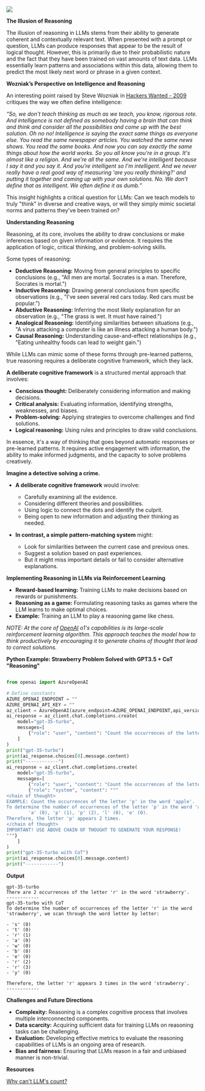 ![](https://www.k2view.com/hubfs/Robot%20thinker.jpg)

**The Illusion of Reasoning**

The illusion of reasoning in LLMs stems from their ability to generate coherent and contextually relevant text. When presented with a prompt or question, LLMs can produce responses that appear to be the result of logical thought. However, this is primarily due to their probabilistic nature and the fact that they have been trained on vast amounts of text data. LLMs essentially learn patterns and associations within this data, allowing them to predict the most likely next word or phrase in a given context.

**Wozniak’s Perspective on Intelligence and Reasoning**

An interesting point raised by Steve Wozniak in [Hackers Wanted - 2009](https://youtube.com/clip/UgkxNjTUlN1Tpt4ZRlQkyJ6Jd0hUdhFXuDE4?si=8Tc_u3ES-ib1xLV4) critiques the way we often define intelligence:

*“So, we don't teach thinking as much as we teach, you know, rigorous rote. And intelligence is not defined as somebody having a brain that can think and think and consider all the possibilities and come up with the best solution. Oh no no! Intelligence is saying the exact same things as everyone else. You read the same newspaper articles. You watched the same news shows. You read the same books. And now you can say exactly the same things about how the world works. So you all know you're in a group. It's almost like a religion. And we're all the same. And we're intelligent because I say it and you say it. And you're intelligent so I'm intelligent. And we never really have a real good way of measuring 'are you really thinking?' and putting it together and coming up with your own solutions. No. We don't define that as intelligent. We often define it as dumb.”*

This insight highlights a critical question for LLMs: Can we teach models to truly "think" in diverse and creative ways, or will they simply mimic societal norms and patterns they've been trained on?

**Understanding Reasoning**

Reasoning, at its core, involves the ability to draw conclusions or make inferences based on given information or evidence. It requires the application of logic, critical thinking, and problem-solving skills. 

Some types of reasoning:
* **Deductive Reasoning:** Moving from general principles to specific conclusions (e.g., "All men are mortal. Socrates is a man. Therefore, Socrates is mortal.")
* **Inductive Reasoning:** Drawing general conclusions from specific observations (e.g., "I've seen several red cars today. Red cars must be popular.")
* **Abductive Reasoning:** Inferring the most likely explanation for an observation (e.g., "The grass is wet. It must have rained.")
* **Analogical Reasoning:** Identifying similarities between situations (e.g., "A virus attacking a computer is like an illness attacking a human body.")
* **Causal Reasoning:** Understanding cause-and-effect relationships (e.g., "Eating unhealthy foods can lead to weight gain.")

While LLMs can mimic some of these forms through pre-learned patterns, true reasoning requires a deliberate cognitive framework, which they lack.

**A deliberate cognitive framework** is a structured mental approach that involves:

* **Conscious thought:** Deliberately considering information and making decisions.
* **Critical analysis:** Evaluating information, identifying strengths, weaknesses, and biases.
* **Problem-solving:** Applying strategies to overcome challenges and find solutions.
* **Logical reasoning:** Using rules and principles to draw valid conclusions.

In essence, it's a way of thinking that goes beyond automatic responses or pre-learned patterns. It requires active engagement with information, the ability to make informed judgments, and the capacity to solve problems creatively.

**Imagine a detective solving a crime.**

* **A deliberate cognitive framework** would involve:
    * Carefully examining all the evidence.
    * Considering different theories and possibilities.
    * Using logic to connect the dots and identify the culprit.
    * Being open to new information and adjusting their thinking as needed.

* **In contrast, a simple pattern-matching system** might:
    * Look for similarities between the current case and previous ones.
    * Suggest a solution based on past experiences.
    * But it might miss important details or fail to consider alternative explanations.

**Implementing Reasoning in LLMs via Reinforcement Learning**
   * **Reward-based learning:** Training LLMs to make decisions based on rewards or punishments.
   * **Reasoning as a game:** Formulating reasoning tasks as games where the LLM learns to make optimal choices.
   * **Example:** Training an LLM to play a reasoning game like chess.

_NOTE: At the core of [OpenAI](https://openai.com/index/learning-to-reason-with-llms/) o1's capabilities is its large-scale reinforcement learning algorithm. This approach teaches the model how to think productively by encouraging it to generate chains of thought that lead to correct solutions._


**Python Example: Strawberry Problem Solved with GPT3.5 + CoT "Reasoning"**

```python

from openai import AzureOpenAI

# Define constants
AZURE_OPENAI_ENDPOINT = ""
AZURE_OPENAI_API_KEY = "" 
az_client = AzureOpenAI(azure_endpoint=AZURE_OPENAI_ENDPOINT,api_version="2023-07-01-preview",api_key=AZURE_OPENAI_API_KEY)
ai_response = az_client.chat.completions.create(
    model="gpt-35-turbo",
    messages=[
        {"role": "user", "content": "Count the occurrences of the letter 'r' in the word 'strawberry'."},
    ]
)
print("gpt-35-turbo")
print(ai_response.choices[0].message.content)
print("------------")
ai_response = az_client.chat.completions.create(
    model="gpt-35-turbo",
    messages=[
        {"role": "user", "content": "Count the occurrences of the letter 'r' in the word 'strawberry'."},
        {"role": "system", "content": """         
<chain of thought>
EXAMPLE: Count the occurrences of the letter 'p' in the word 'apple'.
To determine the number of occurrences of the letter 'p' in the word 'apple', we scan through the word letter by letter: 
        'a' (0), 'p' (1), 'p' (2), 'l' (0), 'e' (0). 
Therefore, the letter 'p' appears 2 times.
</chain of thought>
IMPORTANT! USE ABOVE CHAIN OF THOUGHT TO GENERATE YOUR RESPONSE!
"""}
    ]
)
print("gpt-35-turbo with CoT")
print(ai_response.choices[0].message.content)
print("------------")

```

**Output**

```
gpt-35-turbo
There are 2 occurrences of the letter 'r' in the word 'strawberry'.
------------
gpt-35-turbo with CoT
To determine the number of occurrences of the letter 'r' in the word 'strawberry', we scan through the word letter by letter:

- 's' (0)
- 't' (0)
- 'r' (1)
- 'a' (0)
- 'w' (0)
- 'b' (0)
- 'e' (0)
- 'r' (2)
- 'r' (3)
- 'y' (0)

Therefore, the letter 'r' appears 3 times in the word 'strawberry'.
------------
```

**Challenges and Future Directions**

* **Complexity:** Reasoning is a complex cognitive process that involves multiple interconnected components.
* **Data scarcity:** Acquiring sufficient data for training LLMs on reasoning tasks can be challenging.
* **Evaluation:** Developing effective metrics to evaluate the reasoning capabilities of LLMs is an ongoing area of research.
* **Bias and fairness:** Ensuring that LLMs reason in a fair and unbiased manner is non-trivial.

**Resources**

[Why can't LLM's count?](https://github.com/ranfysvalle02/strawberry-ai)
